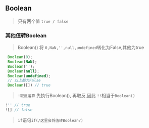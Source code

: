
## Boolean
> 只有两个值 `true / false`

### 其他值转Boolean
> Boolean() 将 `0,NaN,'',null,undefined`转化为False,其他为true
```javascript
 Boolean(0);
 Boolean(NaN);
 Boolean('');
 Boolean(null);
 Boolean(undefined);
 // 以上都为False
 Boolean([]) // true
```
> `!取反运算` 先执行Boolean(), 再取反,因此 `!!`相当于`Boolean()`
```javascript
!'' // true
![] // false
```
>`if`语句`if(/这里会将值转Boolean/)`